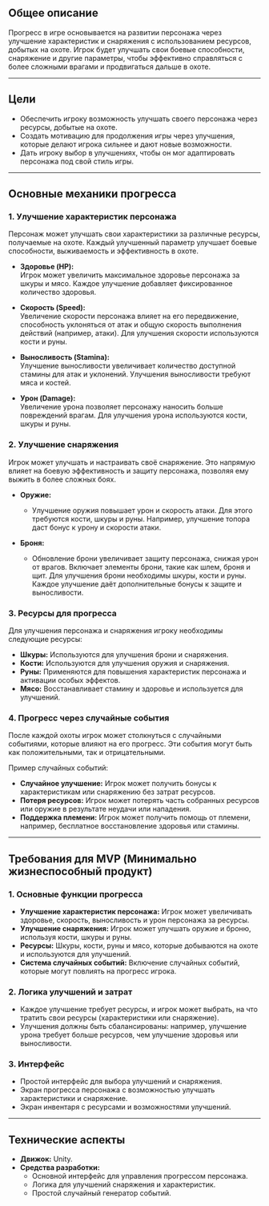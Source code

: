 ## **Общее описание**

Прогресс в игре основывается на развитии персонажа через улучшение характеристик и снаряжения с использованием ресурсов, добытых на охоте. Игрок будет улучшать свои боевые способности, снаряжение и другие параметры, чтобы эффективно справляться с более сложными врагами и продвигаться дальше в охоте.

---

## **Цели**

- Обеспечить игроку возможность улучшать своего персонажа через ресурсы, добытые на охоте.
- Создать мотивацию для продолжения игры через улучшения, которые делают игрока сильнее и дают новые возможности.
- Дать игроку выбор в улучшениях, чтобы он мог адаптировать персонажа под свой стиль игры.

---

## **Основные механики прогресса**

### **1. Улучшение характеристик персонажа**

Персонаж может улучшать свои характеристики за различные ресурсы, получаемые на охоте. Каждый улучшенный параметр улучшает боевые способности, выживаемость и эффективность в охоте.

- **Здоровье (HP):**  
    Игрок может увеличить максимальное здоровье персонажа за шкуры и мясо. Каждое улучшение добавляет фиксированное количество здоровья.
    
- **Скорость (Speed):**  
    Увеличение скорости персонажа влияет на его передвижение, способность уклоняться от атак и общую скорость выполнения действий (например, атаки). Для улучшения скорости используются кости и руны.
    
- **Выносливость (Stamina):**  
    Улучшение выносливости увеличивает количество доступной стамины для атак и уклонений. Улучшения выносливости требуют мяса и костей.
    
- **Урон (Damage):**  
    Увеличение урона позволяет персонажу наносить больше повреждений врагам. Для улучшения урона используются кости, шкуры и руны.
    

### **2. Улучшение снаряжения**

Игрок может улучшать и настраивать своё снаряжение. Это напрямую влияет на боевую эффективность и защиту персонажа, позволяя ему выжить в более сложных боях.

- **Оружие:**
    
    - Улучшение оружия повышает урон и скорость атаки. Для этого требуются кости, шкуры и руны. Например, улучшение топора даст бонус к урону и скорости атаки.
- **Броня:**
    
    - Обновление брони увеличивает защиту персонажа, снижая урон от врагов. Включает элементы брони, такие как шлем, броня и щит. Для улучшения брони необходимы шкуры, кости и руны. Каждое улучшение даёт дополнительные бонусы к защите и выносливости.

### **3. Ресурсы для прогресса**

Для улучшения персонажа и снаряжения игроку необходимы следующие ресурсы:

- **Шкуры:** Используются для улучшения брони и снаряжения.
- **Кости:** Используются для улучшения оружия и снаряжения.
- **Руны:** Применяются для повышения характеристик персонажа и активации особых эффектов.
- **Мясо:** Восстанавливает стамину и здоровье и используется для улучшений.

### **4. Прогресс через случайные события**

После каждой охоты игрок может столкнуться с случайными событиями, которые влияют на его прогресс. Эти события могут быть как положительными, так и отрицательными.

Пример случайных событий:

- **Случайное улучшение:** Игрок может получить бонусы к характеристикам или снаряжению без затрат ресурсов.
- **Потеря ресурсов:** Игрок может потерять часть собранных ресурсов или оружие в результате неудачи или нападения.
- **Поддержка племени:** Игрок может получить помощь от племени, например, бесплатное восстановление здоровья или стамины.

---

## **Требования для MVP (Минимально жизнеспособный продукт)**

### **1. Основные функции прогресса**

- **Улучшение характеристик персонажа:** Игрок может увеличивать здоровье, скорость, выносливость и урон персонажа за ресурсы.
- **Улучшение снаряжения:** Игрок может улучшать оружие и броню, используя кости, шкуры и руны.
- **Ресурсы:** Шкуры, кости, руны и мясо, которые добываются на охоте и используются для улучшений.
- **Система случайных событий:** Включение случайных событий, которые могут повлиять на прогресс игрока.

### **2. Логика улучшений и затрат**

- Каждое улучшение требует ресурсы, и игрок может выбрать, на что тратить свои ресурсы (характеристики или снаряжение).
- Улучшения должны быть сбалансированы: например, улучшение урона требует больше ресурсов, чем улучшение здоровья или выносливости.

### **3. Интерфейс**

- Простой интерфейс для выбора улучшений и снаряжения.
- Экран прогресса персонажа с возможностью улучшать характеристики и снаряжение.
- Экран инвентаря с ресурсами и возможностями улучшений.

---

## **Технические аспекты**

- **Движок:** Unity.
- **Средства разработки:**
    - Основной интерфейс для управления прогрессом персонажа.
    - Логика для улучшений снаряжения и характеристик.
    - Простой случайный генератор событий.